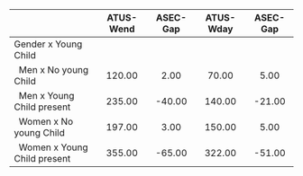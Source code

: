
|                      |    ATUS-Wend |     ASEC-Gap |    ATUS-Wday |     ASEC-Gap |
| -------------------- | :----------: | :----------: | :----------: | :----------: |
| Gender x Young Child |              |              |              |              |
| &nbsp;&nbsp;Men x No young Child |       120.00 |         2.00 |        70.00 |         5.00 |
| &nbsp;&nbsp;Men x Young Child present |       235.00 |       -40.00 |       140.00 |       -21.00 |
| &nbsp;&nbsp;Women x No young Child |       197.00 |         3.00 |       150.00 |         5.00 |
| &nbsp;&nbsp;Women x Young Child present |       355.00 |       -65.00 |       322.00 |       -51.00 |

